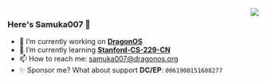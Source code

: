 <img align='right' src="https://github-readme-stats.vercel.app/api?username=samuka007&hide_border=true&show_icons=true&theme=dark">

### Here's Samuka007 👋

- 🔭 I’m currently working on **[DragonOS](https://github.com/DragonOS-Community/DragonOS)**
- 🌱 I’m currently learning **[Stanford-CS-229-CN](https://github.com/Kivy-CN/Stanford-CS-229-CN)**
- 📫 How to reach me: [samuka007@dragonos.org]
- ✨ Sponsor me? What about support **DC/EP**: `0061900151608277`

[samuka007@dragonos.org]: mailto:samuka007@dragonos.org
